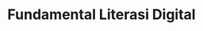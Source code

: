 ---
layout:   certificate
title:    "Fundamental Literasi Digital"
slug:     literasi
category: ictwatch
issuer:   "ICT Watch"
---
